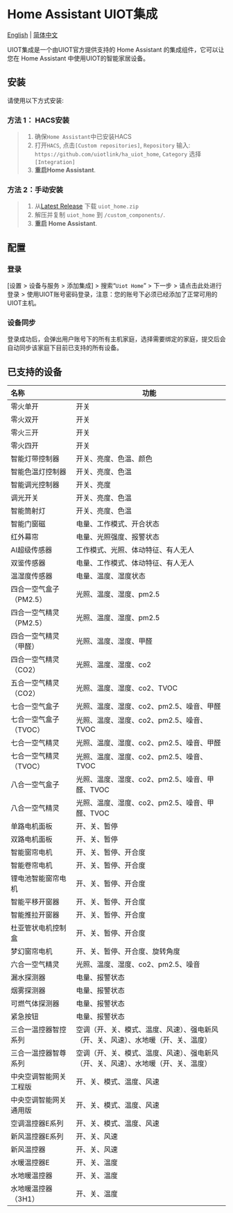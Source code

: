 # Home Assistant UIOT集成

[English](./README.md) | [简体中文](./README_zh.md)

UIOT集成是一个由UIOT官方提供支持的 Home Assistant 的集成组件，它可以让您在 Home Assistant 中使用UIOT的智能家居设备。

## 安装

请使用以下方式安装:

### 方法 1： HACS安装

> 1. 确保`Home Assistant`中已安装HACS
> 2. 打开`HACS`, 点击`[Custom repositories]`, `Repository` 输入: `https://github.com/uiotlink/ha_uiot_home`, `Category` 选择 `[Integration]`
> 3. **重启Home Assistant**.

### 方法 2：手动安装

> 1. 从[Latest Release](https://github.com/uiotlink/ha_uiot_home/releases/latest) 下载 `uiot_home.zip`
> 2. 解压并复制 `uiot_home` 到 `/custom_components/`.
> 3. **重启 Home Assistant**.

## 配置

### 登录

[设置 > 设备与服务 > 添加集成] > 搜索“`Uiot Home`” > 下一步 > 请点击此处进行登录 > 使用UIOT账号密码登录，注意：您的账号下必须已经添加了正常可用的UIOT主机。

### 设备同步

登录成功后，会弹出用户账号下的所有主机家庭，选择需要绑定的家庭，提交后会自动同步该家庭下目前已支持的所有设备。

## 已支持的设备

| 名称                    | 功能                                                         |
| :---------------------- | ------------------------------------------------------------ |
| 零火单开                | 开关                                                         |
| 零火双开                | 开关                                                         |
| 零火三开                | 开关                                                         |
| 零火四开                | 开关                                                         |
| 智能灯带控制器          | 开关、亮度、色温、颜色                                       |
| 智能色温灯控制器        | 开关、亮度、色温                                             |
| 智能调光控制器          | 开关、亮度                                                   |
| 调光开关                | 开关、亮度、色温                                             |
| 智能筒射灯              | 开关、亮度、色温                                             |
| 智能门窗磁              | 电量、工作模式、开合状态                                     |
| 红外幕帘                | 电量、光照强度、报警状态                                     |
| AI超级传感器            | 工作模式、光照、体动特征、有人无人                           |
| 双鉴传感器              | 电量、工作模式、体动特征、有人无人                           |
| 温湿度传感器            | 电量、温度、湿度状态                                         |
| 四合一空气盒子（PM2.5） | 光照、温度、湿度、pm2.5                                      |
| 四合一空气精灵（PM2.5） | 光照、温度、湿度、pm2.5                                      |
| 四合一空气精灵（甲醛）  | 光照、温度、湿度、甲醛                                       |
| 四合一空气精灵（CO2）   | 光照、温度、湿度、co2                                        |
| 五合一空气精灵（CO2）   | 光照、温度、湿度、co2、TVOC                                  |
| 七合一空气盒子          | 光照、温度、湿度、co2、pm2.5、噪音、甲醛                     |
| 七合一空气盒子（TVOC）  | 光照、温度、湿度、co2、pm2.5、噪音、TVOC                     |
| 七合一空气精灵          | 光照、温度、湿度、co2、pm2.5、噪音、甲醛                     |
| 七合一空气精灵（TVOC）  | 光照、温度、湿度、co2、pm2.5、噪音、TVOC                     |
| 八合一空气盒子          | 光照、温度、湿度、co2、pm2.5、噪音、甲醛、TVOC               |
| 八合一空气精灵          | 光照、温度、湿度、co2、pm2.5、噪音、甲醛、TVOC               |
| 单路电机面板            | 开、关、暂停                                                 |
| 双路电机面板            | 开、关、暂停                                                 |
| 智能窗帘电机            | 开、关、暂停、开合度                                         |
| 智能卷帘电机            | 开、关、暂停、开合度                                         |
| 锂电池智能窗帘电机      | 开、关、暂停、开合度                                         |
| 智能平移开窗器          | 开、关、暂停、开合度                                         |
| 智能推拉开窗器          | 开、关、暂停、开合度                                         |
| 杜亚管状电机控制盒      | 开、关、暂停、开合度                                         |
| 梦幻窗帘电机            | 开、关、暂停、开合度、旋转角度                               |
| 六合一空气精灵          | 光照、温度、湿度、co2、pm2.5、噪音                           |
| 漏水探测器              | 电量、报警状态                                               |
| 烟雾探测器              | 电量、报警状态                                               |
| 可燃气体探测器          | 电量、报警状态                                               |
| 紧急按钮                | 电量、报警状态                                               |
| 三合一温控器智控系列    | 空调（开、关、模式、温度、风速）、强电新风（开、关、风速）、水地暖（开、关、温度） |
| 三合一温控器智尊系列    | 空调（开、关、模式、温度、风速）、强电新风（开、关、风速）、水地暖（开、关、温度） |
| 中央空调智能网关工程版  | 开、关、模式、温度、风速                                     |
| 中央空调智能网关通用版  | 开、关、模式、温度、风速                                     |
| 空调温控器E系列         | 开、关、模式、温度、风速                                     |
| 新风温控器E系列         | 开、关、风速                                                 |
| 新风温控器              | 开、关、风速                                                 |
| 水暖温控器E             | 开、关、温度                                                 |
| 水地暖温控器            | 开、关、温度                                                 |
| 水地暖温控器（3H1）     | 开、关、温度                                                 |

